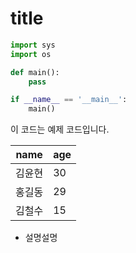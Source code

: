 # title

```python
import sys
import os

def main():
    pass

if __name__ == '__main__':
    main()
```

이 코드는 예제 코드입니다.



| name   | age  |
| ------ | ---- |
| 김윤현 | 30   |
| 홍길동 | 29   |
| 김철수 | 15   |

- 설명설명
